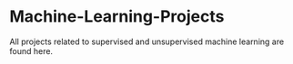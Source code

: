 # Machine-Learning-Projects

All projects related to supervised and unsupervised machine learning are found here.
